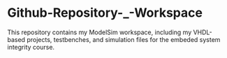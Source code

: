 # Github-Repository-_-Workspace
 This repository contains my ModelSim workspace, including my VHDL-based projects, testbenches, and simulation files for the embeded system integrity course.
